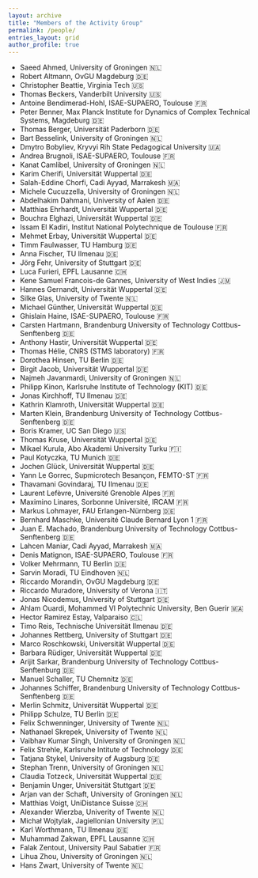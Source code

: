 ```yaml
---
layout: archive
title: "Members of the Activity Group"
permalink: /people/
entries_layout: grid
author_profile: true
---
```




- Saeed Ahmed, University of Groningen :netherlands:
- Robert Altmann, OvGU Magdeburg :de:
- Christopher Beattie, Virginia Tech :us:
- Thomas Beckers, Vanderbilt University :us:
- Antoine Bendimerad-Hohl, ISAE-SUPAERO, Toulouse :fr:
- Peter Benner, Max Planck Institute for Dynamics of Complex Technical Systems, Magdeburg :de:
- Thomas Berger, Universität Paderborn :de:
- Bart Besselink, University of Groningen :netherlands:
- Dmytro Bobyliev, Kryvyi Rih State Pedagogical University :ukraine:
- Andrea Brugnoli, ISAE-SUPAERO, Toulouse :fr:
- Kanat Camlibel, University of Groningen :netherlands:
- Karim Cherifi, Universität Wuppertal :de:
- Salah-Eddine Chorfi, Cadi Ayyad, Marrakesh :morocco:
- Michele Cucuzzella, University of Groningen :netherlands:
- Abdelhakim Dahmani, University of Aalen :de:
- Matthias Ehrhardt, Universität Wuppertal :de:
- Bouchra Elghazi, Universität Wuppertal :de:
- Issam El Kadiri, Institut National Polytechnique de Toulouse :fr:
- Mehmet Erbay, Universität Wuppertal :de:
- Timm Faulwasser, TU Hamburg :de:
- Anna Fischer, TU Ilmenau :de:
- Jörg Fehr, University of Stuttgart :de:
- Luca Furieri, EPFL Lausanne :switzerland:
- Kene Samuel Francois-de Gannes, University of West Indies  :jamaica:
- Hannes Gernandt, Universität Wuppertal :de:
- Silke Glas, University of Twente :netherlands:
- Michael Günther, Universität Wuppertal :de:
- Ghislain Haine, ISAE-SUPAERO, Toulouse :fr:
- Carsten Hartmann, Brandenburg University of Technology Cottbus-Senftenberg :de:
- Anthony Hastir, Universität Wuppertal :de:
- Thomas Hélie, CNRS (STMS laboratory) :fr:
- Dorothea Hinsen, TU Berlin :de:
- Birgit Jacob, Universität Wuppertal :de:
- Najmeh Javanmardi, University of Groningen :netherlands:
- Philipp Kinon, Karlsruhe Institute of Technology (KIT) :de:
- Jonas Kirchhoff, TU Ilmenau :de:
- Kathrin Klamroth, Universität Wuppertal :de:
- Marten Klein, Brandenburg University of Technology Cottbus-Senftenberg :de:
- Boris Kramer, UC San Diego :us:
- Thomas Kruse, Universität Wuppertal :de:
- Mikael Kurula, Abo Akademi University Turku :finland:
- Paul Kotyczka, TU Munich :de:
- Jochen Glück, Universität Wuppertal :de:
- Yann Le Gorrec, Supmicrotech Besançon, FEMTO-ST :fr:
- Thavamani Govindaraj, TU Ilmenau :de: 
- Laurent Lefèvre, Université Grenoble Alpes :fr:
- Maximino Linares, Sorbonne Université, IRCAM :fr:
- Markus Lohmayer, FAU Erlangen-Nürnberg :de:
- Bernhard Maschke, Université Claude Bernard Lyon 1 :fr: 
- Juan E. Machado, Brandenburg University of Technology Cottbus-Senftenberg :de:
- Lahcen Maniar, Cadi Ayyad, Marrakesh :morocco:
- Denis Matignon, ISAE-SUPAERO, Toulouse :fr:
- Volker Mehrmann, TU Berlin :de:
- Sarvin Moradi, TU Eindhoven :netherlands:
- Riccardo Morandin, OvGU Magdeburg :de:
- Riccardo Muradore, University of Verona :it:
- Jonas Nicodemus, University of Stuttgart :de:
- Ahlam Ouardi, Mohammed VI Polytechnic University, Ben Guerir :morocco:
- Hector Ramirez Estay, Valparaiso :chile:
- Timo Reis, Technische Universität Ilmenau :de:
- Johannes Rettberg, University of Stuttgart :de:
- Marco Roschkowski, Universität Wuppertal :de:
- Barbara Rüdiger, Universität Wuppertal :de:
- Arijit Sarkar,  Brandenburg University of Technology Cottbus-Senftenburg :de:
- Manuel Schaller, TU Chemnitz :de:
- Johannes Schiffer, Brandenburg University of Technology Cottbus-Senftenberg :de:
- Merlin Schmitz, Universität Wuppertal :de:
- Philipp Schulze, TU Berlin :de:
- Felix Schwenninger, University of Twente :netherlands:
- Nathanael Skrepek, University of Twente :netherlands:
- Vaibhav Kumar Singh, University of Groningen :netherlands:
- Felix Strehle, Karlsruhe Intitute of Technology :de:
- Tatjana Stykel, University of Augsburg :de:
- Stephan Trenn, University of Groningen :netherlands:
- Claudia Totzeck, Universität Wuppertal :de:
- Benjamin Unger, Universität Stuttgart :de:
- Arjan van der Schaft, University of Groningen :netherlands:
- Matthias Voigt, UniDistance Suisse :switzerland:
- Alexander Wierzba, Univerity of Twente :netherlands:
- Michał Wojtylak, Jagiellonian University :poland:
- Karl Worthmann, TU Ilmenau :de:
- Muhammad Zakwan, EPFL Lausanne :switzerland:
- Falak Zentout, University Paul Sabatier :fr:
- Lihua Zhou, University of Groningen :netherlands:
- Hans Zwart, University of Twente :netherlands:
